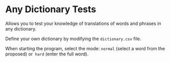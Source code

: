 # Any Dictionary Tests

Allows you to test your knowledge of translations of words and phrases in any dictionary.

Define your own dictionary by modifying the `dictionary.csv` file.

When starting the program, select the mode: `normal` (select a word from the proposed) or` hard` (enter the full word).